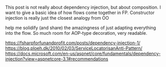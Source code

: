 This post is not really about dependency injection, but about composition. I want to give a basic idea of how flows come together in FP. Constructor injection is really just the closest analogy from OO

help me solidify (and share) the amazingness of just adapting everything into the flow. So much room for AOP-type decoration, very readable. 


https://fsharpforfunandprofit.com/posts/dependency-injection-1/
https://blog.ploeh.dk/2010/02/03/ServiceLocatorisanAnti-Pattern/
https://docs.microsoft.com/en-us/aspnet/core/fundamentals/dependency-injection?view=aspnetcore-3.1#recommendations